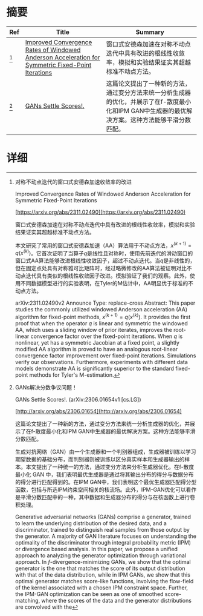 # 摘要

| Ref | Title | Summary |
| --- | --- | --- |
| [^1] | [Improved Convergence Rates of Windowed Anderson Acceleration for Symmetric Fixed-Point Iterations](https://arxiv.org/abs/2311.02490) | 窗口式安德森加速在对称不动点迭代中具有改进的根线性收敛率，模拟和实验结果证实其超越标准不动点方法。 |
| [^2] | [GANs Settle Scores!.](http://arxiv.org/abs/2306.01654) | 这篇论文提出了一种新的方法，通过变分方法来统一分析生成器的优化，并展示了在f-散度最小化和IPM GAN中生成器的最优解决方案。这种方法能够平滑分数匹配。 |

# 详细

[^1]: 对称不动点迭代的窗口式安德森加速收敛率的改进

    Improved Convergence Rates of Windowed Anderson Acceleration for Symmetric Fixed-Point Iterations

    [https://arxiv.org/abs/2311.02490](https://arxiv.org/abs/2311.02490)

    窗口式安德森加速在对称不动点迭代中具有改进的根线性收敛率，模拟和实验结果证实其超越标准不动点方法。

    

    本文研究了常用的窗口式安德森加速（AA）算法用于不动点方法，$x^{(k+1)}=q(x^{(k)})$。它首次证明了当算子$q$是线性且对称时，使用先前迭代的滑动窗口的窗口式AA算法能够改进根线性收敛因子，超过不动点迭代。当$q$是非线性的，但在固定点处具有对称雅可比矩阵时，经过略微修改的AA算法被证明对比不动点迭代具有类似的根线性收敛因子改进。模拟验证了我们的观察。此外，使用不同数据模型进行的实验表明，在Tyler的M估计中，AA明显优于标准的不动点方法。

    arXiv:2311.02490v2 Announce Type: replace-cross  Abstract: This paper studies the commonly utilized windowed Anderson acceleration (AA) algorithm for fixed-point methods, $x^{(k+1)}=q(x^{(k)})$. It provides the first proof that when the operator $q$ is linear and symmetric the windowed AA, which uses a sliding window of prior iterates, improves the root-linear convergence factor over the fixed-point iterations. When $q$ is nonlinear, yet has a symmetric Jacobian at a fixed point, a slightly modified AA algorithm is proved to have an analogous root-linear convergence factor improvement over fixed-point iterations. Simulations verify our observations. Furthermore, experiments with different data models demonstrate AA is significantly superior to the standard fixed-point methods for Tyler's M-estimation.
    
[^2]: GANs解决分数争议问题！

    GANs Settle Scores!. (arXiv:2306.01654v1 [cs.LG])

    [http://arxiv.org/abs/2306.01654](http://arxiv.org/abs/2306.01654)

    这篇论文提出了一种新的方法，通过变分方法来统一分析生成器的优化，并展示了在f-散度最小化和IPM GAN中生成器的最优解决方案。这种方法能够平滑分数匹配。

    

    生成对抗网络（GAN）由一个生成器和一个判别器组成，生成器被训练以学习期望数据的基础分布，而判别器则被训练以区分真实样本和生成器输出的样本。本文提出了一种统一的方法，通过变分方法来分析生成器优化。在f-散度最小化 GAN 中，我们表明最优生成器是通过将其输出分布的得分与数据分布的得分进行匹配得到的。在IPM GAN中，我们表明这个最优生成器匹配得分型函数，包括与所选IPM约束空间相关的核流场。此外，IPM-GAN优化可以看作是平滑分数匹配中的一种，其中数据和生成器分布的得分与在核函数上进行卷积处理。

    Generative adversarial networks (GANs) comprise a generator, trained to learn the underlying distribution of the desired data, and a discriminator, trained to distinguish real samples from those output by the generator. A majority of GAN literature focuses on understanding the optimality of the discriminator through integral probability metric (IPM) or divergence based analysis. In this paper, we propose a unified approach to analyzing the generator optimization through variational approach. In $f$-divergence-minimizing GANs, we show that the optimal generator is the one that matches the score of its output distribution with that of the data distribution, while in IPM GANs, we show that this optimal generator matches score-like functions, involving the flow-field of the kernel associated with a chosen IPM constraint space. Further, the IPM-GAN optimization can be seen as one of smoothed score-matching, where the scores of the data and the generator distributions are convolved with the 
    

